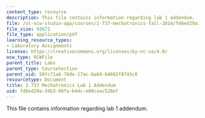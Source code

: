```yaml
---
content_type: resource
description: This file contains information regarding lab 1 addendum.
file: /ol-ocw-studio-app/courses/2-737-mechatronics-fall-2014/fd6ed29a34b398fab44ce00caac528ef_MIT2_737F14_Lab1_Addendum.pdf
file_size: 92671
file_type: application/pdf
learning_resource_types:
- Laboratory Assignments
license: https://creativecommons.org/licenses/by-nc-sa/4.0/
ocw_type: OCWFile
parent_title: Labs
parent_type: CourseSection
parent_uid: 58fc71a6-70de-17ac-6a69-64602f8745c0
resourcetype: Document
title: 2.737 Mechatronics Lab 1 Addendum
uid: fd6ed29a-34b3-98fa-b44c-e00caac528ef
---
```

This file contains information regarding lab 1 addendum.